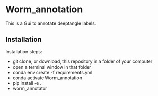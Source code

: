 # Worm_annotation

This is a Gui to annotate deeptangle labels.
## Installation

Installation steps:
* git clone, or download, this repository in a folder of your computer
* open a terminal window in that folder
* conda env create -f requirements.yml
* conda activate Worm_annotation
* pip install -e .
* worm_annotator
